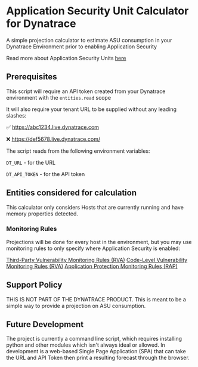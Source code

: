 # Application Security Unit Calculator for Dynatrace
A simple projection calculator to estimate ASU consumption in your Dynatrace Environment prior to enabling Application Security

Read more about Application Security Units [here](https://www.dynatrace.com/support/help/shortlink/application-security-units)
## Prerequisites
This script will require an API token created from your Dynatrace environment with the `entities.read` scope

It will also require your tenant URL to be supplied without any leading slashes:

:white_check_mark: https://abc1234.live.dynatrace.com

:x: https://def5678.live.dynatrace.com/

The script reads from the following environment variables:

`DT_URL` - for the URL

`DT_API_TOKEN` - for the API token

## Entities considered for calculation
This calculator only considers Hosts that are currently running and have memory properties detected. 

### Monitoring Rules
Projections will be done for every host in the environment, but you may use monitoring rules to only specify where Application Security is enabled:

[Third-Party Vulnerability Monitoring Rules (RVA)](https://www.dynatrace.com/support/help/shortlink/tpv-monitoring-rules)
[Code-Level Vulnerability Monitoring Rules (RVA)](https://www.dynatrace.com/support/help/shortlink/clv-monitoring-rules)
[Application Protection Monitoring Rules (RAP)](https://www.dynatrace.com/support/help/shortlink/attack-rules)

## Support Policy
THIS IS NOT PART OF THE DYNATRACE PRODUCT. This is meant to be a simple way to provide a projection on ASU consumption.

## Future Development
The project is currently a command line script, which requires installing python and other modules which isn't always ideal or allowed. In development is a web-based Single Page Application (SPA) that can take the URL and API Token then print a resulting forecast through the browser.